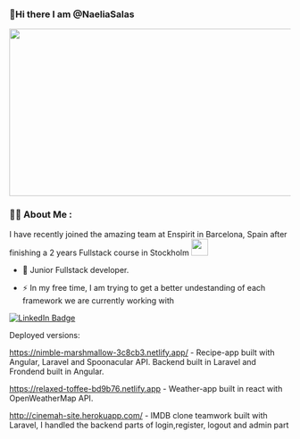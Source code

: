 ###  👋Hi there I am @NaeliaSalas




<div align="center">
  <img src="https://media.giphy.com/media/dWesBcTLavkZuG35MI/giphy.gif" width="600" height="300"/>
</div>

### :woman_technologist: About Me :
I have recently joined the amazing team at Enspirit in Barcelona, Spain after finishing a 2 years Fullstack course in Stockholm <img src="https://media.giphy.com/media/WUlplcMpOCEmTGBtBW/giphy.gif" width="30">

- :telescope: Junior Fullstack developer.

- :zap: In my free time, I am trying to get a better undestanding of each framework we are currently working with



<div id="badges">
  
  <a href="https://www.linkedin.com/in/naelia-salas-amn%C3%A9r-8a46ba84/">
    <img src="https://img.shields.io/badge/LinkedIn-blue?style=for-the-badge&logo=linkedin&logoColor=white" alt="LinkedIn Badge"/>
  </a>
</div>



Deployed versions:

https://nimble-marshmallow-3c8cb3.netlify.app/ - Recipe-app built with Angular, Laravel and Spoonacular API. Backend built in Laravel and Frondend built in Angular.

https://relaxed-toffee-bd9b76.netlify.app - Weather-app built in react with OpenWeatherMap API.

http://cinemah-site.herokuapp.com/ - IMDB clone teamwork built with Laravel, I handled the backend parts of login,register, logout and admin part
